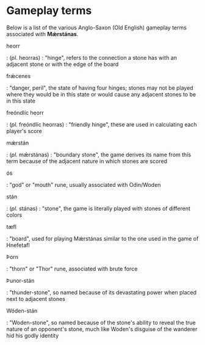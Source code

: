 # Gameplay terms

Below is a list of the various Anglo-Saxon (Old English) gameplay terms associated with **Mǽrstánas**.

heorr

: (*pl.* heorras)
: "hinge", refers to the connection a stone has with an adjacent stone or with the edge of the board

frǽcenes

: "danger, peril", the state of having four hinges; stones may not be played where they would be in this state or would cause any adjacent stones to be in this state

freóndlíc heorr

: (*pl.* freóndlíc heorras)
: "friendly hinge", these are used in calculating each player's score

mǽrstán

: (*pl.* mǽrstánas)
: "boundary stone", the game derives its name from this term because of the adjacent nature in which stones are scored

ós

: "god" or "mouth" rune, usually associated with Odin/Woden

stán

: (*pl.* stánas)
: "stone", the game is literally played with stones of different colors

tæfl

: "board", used for playing Mǽrstánas similar to the one used in the game of Hnefetafl

Þorn

: "thorn" or "Thor" rune, associated with brute force

Þunor-stán

: "thunder-stone", so named because of its devastating power when placed next to adjacent stones

Wóden-stán

: "Woden-stone", so named because of the stone's ability to reveal the true nature of an opponent's stone, much like Woden's disguise of the wanderer hid his godly identity 